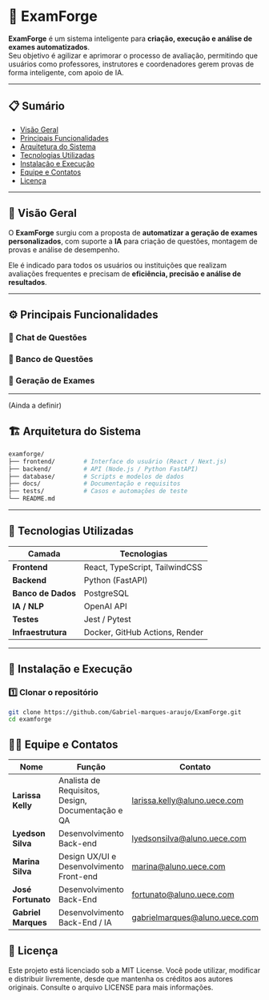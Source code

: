 # 🧠 ExamForge

**ExamForge** é um sistema inteligente para **criação, execução e análise de exames automatizados**.  
Seu objetivo é agilizar e aprimorar o processo de avaliação, permitindo que usuários como professores, instrutores e coordenadores gerem provas de forma inteligente, com apoio de IA.

---
## 📋 Sumário

- [Visão Geral](#-visão-geral)
- [Principais Funcionalidades](#-principais-funcionalidades)
- [Arquitetura do Sistema](#-arquitetura-do-sistema)
- [Tecnologias Utilizadas](#-tecnologias-utilizadas)
- [Instalação e Execução](#-instalação-e-execução)
- [Equipe e Contatos](#-equipe-e-contatos)
- [Licença](#-licença)

---

## 🌟 Visão Geral

O **ExamForge** surgiu com a proposta de **automatizar a geração de exames personalizados**, com suporte a **IA** para criação de questões, montagem de provas e análise de desempenho.

Ele é indicado para todos os usuários ou instituições que realizam avaliações frequentes e precisam de **eficiência, precisão e análise de resultados**.

---

## ⚙️ Principais Funcionalidades

### 💬 Chat de Questões
### 🧩 Banco de Questões
### 🧠 Geração de Exames


---

(Ainda a definir)

## 🏗️ Arquitetura do Sistema

```bash
examforge/
├── frontend/        # Interface do usuário (React / Next.js)
├── backend/         # API (Node.js / Python FastAPI)
├── database/        # Scripts e modelos de dados
├── docs/            # Documentação e requisitos
├── tests/           # Casos e automações de teste
└── README.md
```
---

## 🧰 Tecnologias Utilizadas

| Camada | Tecnologias |
|--------|--------------|
| **Frontend** | React, TypeScript, TailwindCSS |
| **Backend** | Python (FastAPI) |
| **Banco de Dados** | PostgreSQL |
| **IA / NLP** | OpenAI API |
| **Testes** | Jest / Pytest |
| **Infraestrutura** | Docker, GitHub Actions, Render |

---

## 🚀 Instalação e Execução

### 1️⃣ Clonar o repositório
```bash
git clone https://github.com/Gabriel-marques-araujo/ExamForge.git
cd examforge
```

## 👩‍💻 Equipe e Contatos

| Nome | Função | Contato |
|------|--------|----------|
| **Larissa Kelly** | Analista de Requisitos, Design, Documentação e QA | larissa.kelly@aluno.uece.com |
| **Lyedson Silva** | Desenvolvimento Back-end | lyedsonsilva@aluno.uece.com |
| **Marina Silva** | Design UX/UI e Desenvolvimento Front-end | marina@aluno.uece.com |
| **José Fortunato** | Desenvolvimento Back-End | fortunato@aluno.uece.com |
| **Gabriel Marques** | Desenvolvimento Back-End / IA | gabrielmarques@aluno.uece.com |


## 📜 Licença

Este projeto está licenciado sob a MIT License.
Você pode utilizar, modificar e distribuir livremente, desde que mantenha os créditos aos autores originais.
Consulte o arquivo LICENSE
 para mais informações.
